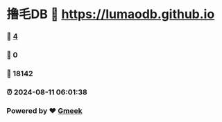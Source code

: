 # 撸毛DB :link: https://lumaodb.github.io 
### :page_facing_up: [4](https://lumaodb.github.io/tag.html) 
### :speech_balloon: 0 
### :hibiscus: 18142 
### :alarm_clock: 2024-08-11 06:01:38 
### Powered by :heart: [Gmeek](https://github.com/Meekdai/Gmeek)
